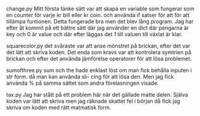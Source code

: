 change.py
Mitt första tänke sätt var att skapa en variable som fungerar som en counter för varje 
kr bill eller kr coin. och använda if satser för att för att tillämpa funtionen. Detta
fungerade bra men det blev lång program. Jag har efter åt kommit på ett bättre sätt
där jag använder en dict där pengarna är key och 0 är value och där efter läggas det 1 
till valuen till växlat är klar.

squarecolor.py
det svåraste var att anse mönstret på brickan, efter det var det lätt att skriva koden.
Det enda som kravs var att kontrolera symtrien på brickan och efter det använda jämförelse
operatorer för att lösa problemet.

sumofthree.py
sum och the hade enklast löst om man fick behålla inputen i str form. då man kan använda sli-
cing för att lösa den. Men jag fick använda % på samma sättet som andra förelasningen visade.

tax.py
Jag har stått på ett problem här när det gällade matte delen. Själva koden var lätt att skriva 
men jag räknade skattet fel i början då fick jag skriva om koden med rätt matmatisk form. 